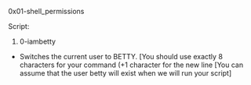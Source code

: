 0x01-shell_permissions

Script:
1) 0-iambetty
 - Switches the current user to BETTY. 
   [You should use exactly 8 characters for your command (+1 character for the new line
  [You can assume that the user betty will exist when we will run your script]
